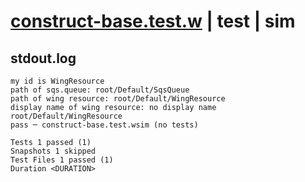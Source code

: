 # [construct-base.test.w](../../../../../examples/tests/valid/construct-base.test.w) | test | sim

## stdout.log
```log
my id is WingResource
path of sqs.queue: root/Default/SqsQueue
path of wing resource: root/Default/WingResource
display name of wing resource: no display name
root/Default/WingResource
pass ─ construct-base.test.wsim (no tests)

Tests 1 passed (1)
Snapshots 1 skipped
Test Files 1 passed (1)
Duration <DURATION>
```


